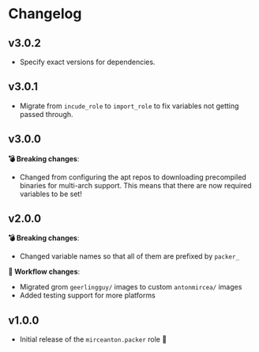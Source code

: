 # Changelog

## v3.0.2

* Specify exact versions for dependencies.

## v3.0.1

* Migrate from `incude_role` to `import_role` to fix variables not getting passed through.

## v3.0.0

**💣 Breaking changes**:

* Changed from configuring the apt repos to downloading precompiled binaries for multi-arch support. This means that there are now required variables to be set!

## v2.0.0

**💣 Breaking changes**:

* Changed variable names so that all of them are prefixed by `packer_`

**🔧 Workflow changes**:

* Migrated grom `geerlingguy/` images to custom `antonmircea/` images
* Added testing support for more platforms

## v1.0.0

* Initial release of the `mirceanton.packer` role 🚀
